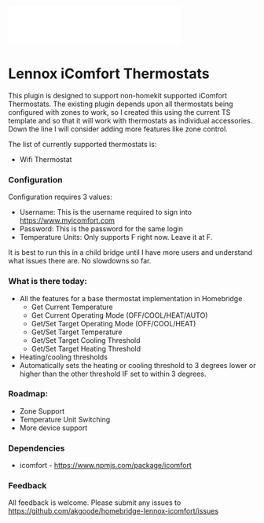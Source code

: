 
<p align="left">
<a href="https://www.lennoxicomfort.com">
<img src="./assets/lennox-icomfort-logo.png" width="70%">
</a>

</p>


# Lennox iComfort Thermostats

This plugin is designed to support non-homekit supported iComfort Thermostats.  The existing plugin depends upon all thermostats being configured with zones to work, so I created this using the current TS template and so that it will work with thermostats as individual accessories.  Down the line I will consider adding more features like zone control.

The list of currently supported thermostats is:

- Wifi Thermostat

### Configuration

Configuration requires 3 values:
- Username: This is the username required to sign into https://www.myicomfort.com
- Password: This is the password for the same login
- Temperature Units: Only supports F right now.  Leave it at F.

It is best to run this in a child bridge until I have more users and understand what issues there are.  No slowdowns so far.

### What is there today:
- All the features for a base thermostat implementation in Homebridge
    - Get Current Temperature
    - Get Current Operating Mode (OFF/COOL/HEAT/AUTO)
    - Get/Set Target Operating Mode (OFF/COOL/HEAT)
    - Get/Set Target Temperature
    - Get/Set Target Cooling Threshold
    - Get/Set Target Heating Threshold
- Heating/cooling thresholds
- Automatically sets the heating or cooling threshold to 3 degrees lower or higher than the other threshold IF set to within 3 degrees.

### Roadmap:
- Zone Support
- Temperature Unit Switching
- More device support

### Dependencies
- icomfort - https://www.npmjs.com/package/icomfort

### Feedback
All feedback is welcome.  Please submit any issues to https://github.com/akgoode/homebridge-lennox-icomfort/issues